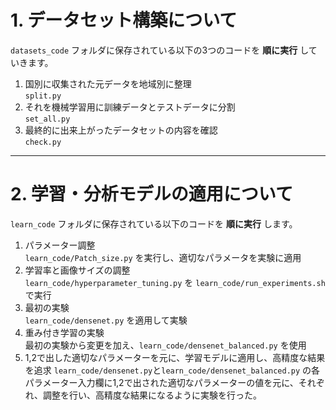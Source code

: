 # 1. データセット構築について

`datasets_code` フォルダに保存されている以下の3つのコードを **順に実行** していきます。

1. 国別に収集された元データを地域別に整理  
   `split.py`
2. それを機械学習用に訓練データとテストデータに分割  
   `set_all.py`
3. 最終的に出来上がったデータセットの内容を確認  
   `check.py`

---

# 2. 学習・分析モデルの適用について

`learn_code` フォルダに保存されている以下のコードを **順に実行** します。

1. パラメーター調整  
   `learn_code/Patch_size.py` を実行し、適切なパラメータを実験に適用
2. 学習率と画像サイズの調整  
   `learn_code/hyperparameter_tuning.py` を `learn_code/run_experiments.sh` で実行
3. 最初の実験  
   `learn_code/densenet.py` を適用して実験
4. 重み付き学習の実験  
   最初の実験から変更を加え、`learn_code/densenet_balanced.py` を使用
5. 1,2で出した適切なパラメーターを元に、学習モデルに適用し、高精度な結果を追求
    `learn_code/densenet.py`と`learn_code/densenet_balanced.py` の各パラメーター入力欄に1,2で出された適切なパラメーターの値を元に、それぞれ、調整を行い、高精度な結果になるように実験を行った。
